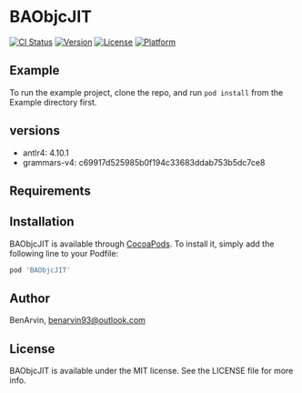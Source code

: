 # BAObjcJIT

[![CI Status](https://img.shields.io/travis/BenArvin/BAObjcJIT.svg?style=flat)](https://travis-ci.org/BenArvin/BAObjcJIT)
[![Version](https://img.shields.io/cocoapods/v/BAObjcJIT.svg?style=flat)](https://cocoapods.org/pods/BAObjcJIT)
[![License](https://img.shields.io/cocoapods/l/BAObjcJIT.svg?style=flat)](https://cocoapods.org/pods/BAObjcJIT)
[![Platform](https://img.shields.io/cocoapods/p/BAObjcJIT.svg?style=flat)](https://cocoapods.org/pods/BAObjcJIT)

## Example

To run the example project, clone the repo, and run `pod install` from the Example directory first.

## versions
- antlr4: 4.10.1
- grammars-v4: c69917d525985b0f194c33683ddab753b5dc7ce8

## Requirements

## Installation

BAObjcJIT is available through [CocoaPods](https://cocoapods.org). To install
it, simply add the following line to your Podfile:

```ruby
pod 'BAObjcJIT'
```

## Author

BenArvin, benarvin93@outlook.com

## License

BAObjcJIT is available under the MIT license. See the LICENSE file for more info.
